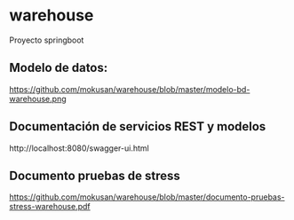 # warehouse
Proyecto springboot

## Modelo de datos:
https://github.com/mokusan/warehouse/blob/master/modelo-bd-warehouse.png

## Documentación de servicios REST y modelos
http://localhost:8080/swagger-ui.html

## Documento pruebas de stress
https://github.com/mokusan/warehouse/blob/master/documento-pruebas-stress-warehouse.pdf
